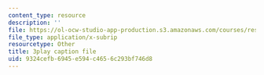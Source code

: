```yaml
---
content_type: resource
description: ''
file: https://ol-ocw-studio-app-production.s3.amazonaws.com/courses/res-18-005-highlights-of-calculus-spring-2010/9324cefb6945e594c4656c293bf746d8_2qxY859dzzQ.srt
file_type: application/x-subrip
resourcetype: Other
title: 3play caption file
uid: 9324cefb-6945-e594-c465-6c293bf746d8
---
```

